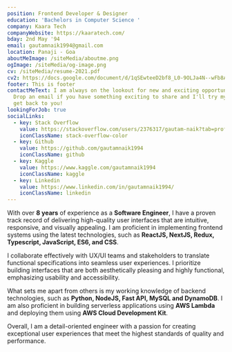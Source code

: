 ```yaml
---
position: Frontend Developer & Designer
education: 'Bachelors in Computer Science '
company: Kaara Tech
companyWebsite: https://kaaratech.com/
bday: 2nd May '94
email: gautamnaik1994@gmail.com
location: Panaji - Goa
aboutMeImage: /siteMedia/aboutme.png
ogImage: /siteMedia/og-image.png
cv: /siteMedia/resume-2021.pdf
cv2: https://docs.google.com/document/d/1qSEwteeD2bf8_L0-9OLJa4N--wFb8ApMShBwx571WwM/edit?usp=sharing
footer: This is footer
contactMeText: I am always on the lookout for new and exciting opportunities.
  Drop an email if you have something exciting to share and I'll try my best to
  get back to you!
lookingForJob: true
socialLinks:
  - key: Stack Overflow
    value: https://stackoverflow.com/users/2376317/gautam-naik?tab=profile
    iconClassName: stack-overflow-color
  - key: Github
    value: https://github.com/gautamnaik1994
    iconClassName: github
  - key: Kaggle
    value: https://www.kaggle.com/gautamnaik1994
    iconClassName: kaggle
  - key: Linkedin
    value: https://www.linkedin.com/in/gautamnaik1994/
    iconClassName: linkedin
---
```


With over **8 years** of experience as a **Software Engineer**, I have a proven track record of delivering high-quality user interfaces that are intuitive, responsive, and visually appealing. I am proficient in implementing frontend systems using the latest technologies, such as **ReactJS, NextJS, Redux, Typescript, JavaScript, ES6, and CSS**.

I collaborate effectively with UX/UI teams and stakeholders to translate functional specifications into seamless user experiences. I prioritize building interfaces that are both aesthetically pleasing and highly functional, emphasizing usability and accessibility.

What sets me apart from others is my working knowledge of backend technologies, such as **Python, NodeJS, Fast API, MySQL and DynamoDB**. I am also proficient in building serverless applications using **AWS Lambda** and deploying them using **AWS Cloud Development Kit**.

Overall, I am a detail-oriented engineer with a passion for creating exceptional user experiences that meet the highest standards of quality and performance.
